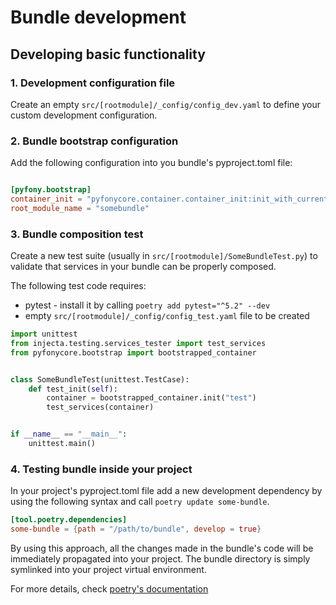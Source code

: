 # Bundle development

## Developing basic functionality

### 1. Development configuration file

Create an empty `src/[rootmodule]/_config/config_dev.yaml` to define your custom development configuration.

### 2. Bundle bootstrap configuration

Add the following configuration into you bundle's pyproject.toml file:

```toml

[pyfony.bootstrap]
container_init = "pyfonycore.container.container_init:init_with_current_bundle"
root_module_name = "somebundle"
```

### 3. Bundle composition test

Create a new test suite (usually in `src/[rootmodule]/SomeBundleTest.py`) to validate that services in your bundle can be properly composed.

The following test code requires:

* pytest - install it by calling `poetry add pytest="^5.2" --dev`
* empty `src/[rootmodule]/_config/config_test.yaml` file to be created 

```python
import unittest
from injecta.testing.services_tester import test_services
from pyfonycore.bootstrap import bootstrapped_container


class SomeBundleTest(unittest.TestCase):
    def test_init(self):
        container = bootstrapped_container.init("test")
        test_services(container)


if __name__ == "__main__":
    unittest.main()
```

### 4. Testing bundle inside your project

In your project's pyproject.toml file add a new development dependency by using the following syntax and call `poetry update some-bundle`.

```toml
[tool.poetry.dependencies]
some-bundle = {path = "/path/to/bundle", develop = true}
```

By using this approach, all the changes made in the bundle's code will be immediately propagated into your project. The bundle directory is simply symlinked into your project virtual environment.

For more details, check [poetry's documentation](https://python-poetry.org/docs/dependency-specification/#path-dependencies)
